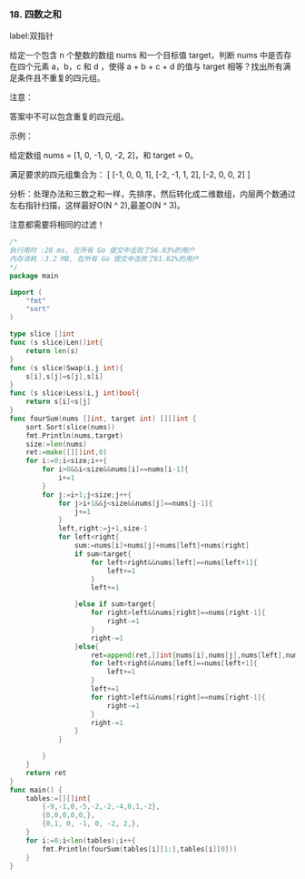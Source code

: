### 18. 四数之和

label:双指针

给定一个包含 n 个整数的数组 nums 和一个目标值 target，判断 nums 中是否存在四个元素 a，b，c 和 d ，使得 a + b + c + d 的值与 target 相等？找出所有满足条件且不重复的四元组。

注意：

答案中不可以包含重复的四元组。

示例：

给定数组 nums = [1, 0, -1, 0, -2, 2]，和 target = 0。

满足要求的四元组集合为：
[
  [-1,  0, 0, 1],
  [-2, -1, 1, 2],
  [-2,  0, 0, 2]
]

分析：处理办法和三数之和一样，先排序，然后转化成二维数组，内层两个数通过左右指针扫描，这样最好O(N ^ 2),最差O(N ^ 3)。

注意都需要将相同的过滤！


```go
/*
执行用时 :20 ms, 在所有 Go 提交中击败了56.03%的用户  
内存消耗 :3.2 MB, 在所有 Go 提交中击败了61.82%的用户
*/
package main

import (
	"fmt"
	"sort"
)

type slice []int
func (s slice)Len()int{
	return len(s)
}
func (s slice)Swap(i,j int){
	s[i],s[j]=s[j],s[i]
}
func (s slice)Less(i,j int)bool{
	return s[i]<s[j]
}
func fourSum(nums []int, target int) [][]int {
	sort.Sort(slice(nums))
	fmt.Println(nums,target)
	size:=len(nums)
	ret:=make([][]int,0)
	for i:=0;i<size;i++{
		for i>0&&i<size&&nums[i]==nums[i-1]{
			i+=1
		}
		for j:=i+1;j<size;j++{
			for j>i+1&&j<size&&nums[j]==nums[j-1]{
				j+=1
			}
			left,right:=j+1,size-1
			for left<right{
				sum:=nums[i]+nums[j]+nums[left]+nums[right]
				if sum<target{
					for left<right&&nums[left]==nums[left+1]{
						left+=1
					}
					left+=1

				}else if sum>target{
					for right>left&&nums[right]==nums[right-1]{
						right-=1
					}
					right-=1
				}else{
					ret=append(ret,[]int{nums[i],nums[j],nums[left],nums[right]})
					for left<right&&nums[left]==nums[left+1]{
						left+=1
					}
					left+=1
					for right>left&&nums[right]==nums[right-1]{
						right-=1
					}
					right-=1
				}
			}

		}
	}
	return ret
}
func main() {
	tables:=[][]int{
		{-9,-1,0,-5,-2,-2,-4,0,1,-2},
		{0,0,0,0,0,},
		{0,1, 0, -1, 0, -2, 2,},
	}
	for i:=0;i<len(tables);i++{
		fmt.Println(fourSum(tables[i][1:],tables[i][0]))
	}
}

```